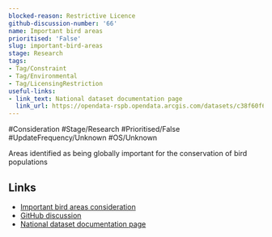 ```yaml
---
blocked-reason: Restrictive Licence
github-discussion-number: '66'
name: Important bird areas
prioritised: 'False'
slug: important-bird-areas
stage: Research
tags:
- Tag/Constraint
- Tag/Environmental
- Tag/LicensingRestriction
useful-links:
- link_text: National dataset documentation page
  link_url: https://opendata-rspb.opendata.arcgis.com/datasets/c38f60f68f094f269d90db26b1381837_0
---
```


#Consideration #Stage/Research #Prioritised/False #UpdateFrequency/Unknown #OS/Unknown

Areas identified as being globally important for the conservation of bird populations

## Links

* [Important bird areas consideration](https://design.planning.data.gov.uk/planning-consideration/important-bird-areas)
* [GitHub discussion](https://github.com/digital-land/data-standards-backlog/discussions/66)
* [National dataset documentation page](https://opendata-rspb.opendata.arcgis.com/datasets/c38f60f68f094f269d90db26b1381837_0)